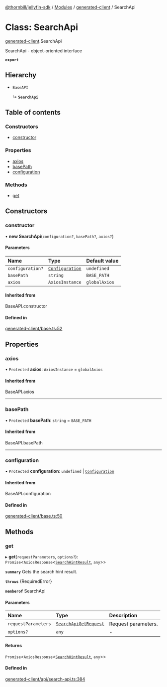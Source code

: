 [@thornbill/jellyfin-sdk](../README.md) / [Modules](../modules.md) / [generated-client](../modules/generated_client.md) / SearchApi

# Class: SearchApi

[generated-client](../modules/generated_client.md).SearchApi

SearchApi - object-oriented interface

**`export`**

## Hierarchy

- `BaseAPI`

  ↳ **`SearchApi`**

## Table of contents

### Constructors

- [constructor](generated_client.SearchApi.md#constructor)

### Properties

- [axios](generated_client.SearchApi.md#axios)
- [basePath](generated_client.SearchApi.md#basepath)
- [configuration](generated_client.SearchApi.md#configuration)

### Methods

- [get](generated_client.SearchApi.md#get)

## Constructors

### constructor

• **new SearchApi**(`configuration?`, `basePath?`, `axios?`)

#### Parameters

| Name | Type | Default value |
| :------ | :------ | :------ |
| `configuration?` | [`Configuration`](generated_client.Configuration.md) | `undefined` |
| `basePath` | `string` | `BASE_PATH` |
| `axios` | `AxiosInstance` | `globalAxios` |

#### Inherited from

BaseAPI.constructor

#### Defined in

[generated-client/base.ts:52](https://github.com/jellyfin/jellyfin-sdk-typescript/blob/7402732/src/generated-client/base.ts#L52)

## Properties

### axios

• `Protected` **axios**: `AxiosInstance` = `globalAxios`

#### Inherited from

BaseAPI.axios

___

### basePath

• `Protected` **basePath**: `string` = `BASE_PATH`

#### Inherited from

BaseAPI.basePath

___

### configuration

• `Protected` **configuration**: `undefined` \| [`Configuration`](generated_client.Configuration.md)

#### Inherited from

BaseAPI.configuration

#### Defined in

[generated-client/base.ts:50](https://github.com/jellyfin/jellyfin-sdk-typescript/blob/7402732/src/generated-client/base.ts#L50)

## Methods

### get

▸ **get**(`requestParameters`, `options?`): `Promise`<`AxiosResponse`<[`SearchHintResult`](../interfaces/generated_client.SearchHintResult.md), `any`\>\>

**`summary`** Gets the search hint result.

**`throws`** {RequiredError}

**`memberof`** SearchApi

#### Parameters

| Name | Type | Description |
| :------ | :------ | :------ |
| `requestParameters` | [`SearchApiGetRequest`](../interfaces/generated_client.SearchApiGetRequest.md) | Request parameters. |
| `options?` | `any` | - |

#### Returns

`Promise`<`AxiosResponse`<[`SearchHintResult`](../interfaces/generated_client.SearchHintResult.md), `any`\>\>

#### Defined in

[generated-client/api/search-api.ts:384](https://github.com/jellyfin/jellyfin-sdk-typescript/blob/7402732/src/generated-client/api/search-api.ts#L384)
